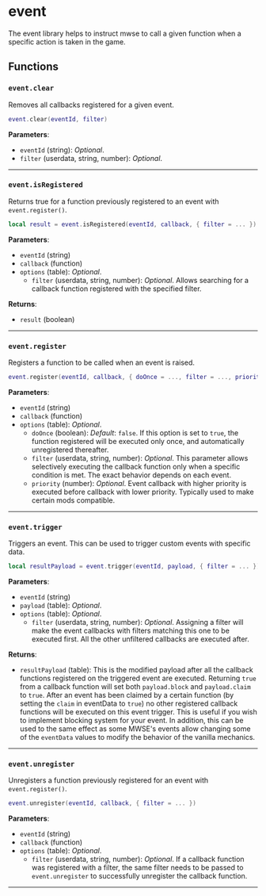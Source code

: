 # event
<div class="search_terms" style="display: none">event</div>

<!---
	This file is autogenerated. Do not edit this file manually. Your changes will be ignored.
	More information: https://github.com/MWSE/MWSE/tree/master/docs
-->

The event library helps to instruct mwse to call a given function when a specific action is taken in the game.

## Functions

### `event.clear`
<div class="search_terms" style="display: none">clear</div>

Removes all callbacks registered for a given event.

```lua
event.clear(eventId, filter)
```

**Parameters**:

* `eventId` (string): *Optional*.
* `filter` (userdata, string, number): *Optional*.

***

### `event.isRegistered`
<div class="search_terms" style="display: none">isregistered, registered</div>

Returns true for a function previously registered to an event with `event.register()`.

```lua
local result = event.isRegistered(eventId, callback, { filter = ... })
```

**Parameters**:

* `eventId` (string)
* `callback` (function)
* `options` (table): *Optional*.
	* `filter` (userdata, string, number): *Optional*. Allows searching for a callback function registered with the specified filter.

**Returns**:

* `result` (boolean)

***

### `event.register`
<div class="search_terms" style="display: none">register</div>

Registers a function to be called when an event is raised.

```lua
event.register(eventId, callback, { doOnce = ..., filter = ..., priority = ... })
```

**Parameters**:

* `eventId` (string)
* `callback` (function)
* `options` (table): *Optional*.
	* `doOnce` (boolean): *Default*: `false`. If this option is set to `true`, the function registered will be executed only once, and automatically unregistered thereafter.
	* `filter` (userdata, string, number): *Optional*. This parameter allows selectively executing the callback function only when a specific condition is met. The exact behavior depends on each event.
	* `priority` (number): *Optional*. Event callback with higher priority is executed before callback with lower priority. Typically used to make certain mods compatible.

***

### `event.trigger`
<div class="search_terms" style="display: none">trigger</div>

Triggers an event. This can be used to trigger custom events with specific data.

```lua
local resultPayload = event.trigger(eventId, payload, { filter = ... })
```

**Parameters**:

* `eventId` (string)
* `payload` (table): *Optional*.
* `options` (table): *Optional*.
	* `filter` (userdata, string, number): *Optional*. Assigning a filter will make the event callbacks with filters matching this one to be executed first. All the other unfiltered callbacks are executed after.

**Returns**:

* `resultPayload` (table): This is the modified payload after all the callback functions registered on the triggered event are executed. Returning `true` from a callback function will set both `payload.block` and `payload.claim` to `true`. After an event has been claimed by a certain function (by setting the `claim` in eventData to `true`) no other registered callback functions will be executed on this event trigger. This is useful if you wish to implement blocking system for your event. In addition, this can be used to the same effect as some MWSE's events allow changing some of the `eventData` values to modify the behavior of the vanilla mechanics.

***

### `event.unregister`
<div class="search_terms" style="display: none">unregister</div>

Unregisters a function previously registered for an event with `event.register()`.

```lua
event.unregister(eventId, callback, { filter = ... })
```

**Parameters**:

* `eventId` (string)
* `callback` (function)
* `options` (table): *Optional*.
	* `filter` (userdata, string, number): *Optional*. If a callback function was registered with a filter, the same filter needs to be passed to `event.unregister` to successfully unregister the callback function.

***

